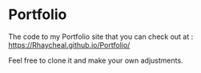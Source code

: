 # Portfolio

The code to my Portfolio site that you can check out at : https://Rhaycheal.github.io/Portfolio/

Feel free to clone it and make your own adjustments.
